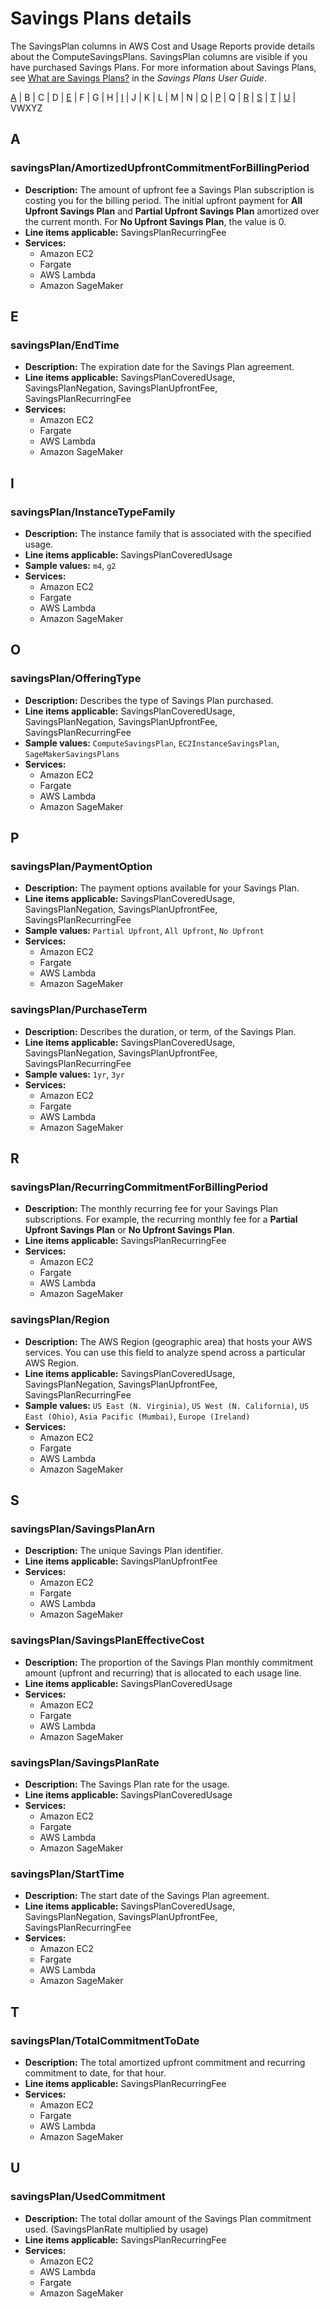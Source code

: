# Savings Plans details<a name="savingsplans-columns"></a>

The SavingsPlan columns in AWS Cost and Usage Reports provide details about the ComputeSavingsPlans\. SavingsPlan columns are visible if you have purchased Savings Plans\. For more information about Savings Plans, see [What are Savings Plans?](https://docs.aws.amazon.com/savingsplans/latest/userguide/what-is-savings-plans.html) in the *Savings Plans User Guide*\.

 [A](#sp-A) \| B \| C \| D \| [E](#sp-E) \| F \| G \| H \| [I](#sp-I) \| J \| K \| L \| M \| N \| [O](#sp-O) \| [P](#sp-P) \| Q \| [R](#sp-R) \| [S](#sp-S) \| [T](#sp-T) \| [U](#sp-U) \| VWXYZ 

## A<a name="savingsplans-details-A"></a>

### savingsPlan/AmortizedUpfrontCommitmentForBillingPeriod<a name="savingsplans-details-A-AmortizedUpfrontCommitmentForBillingPeriod"></a>
+ **Description:** The amount of upfront fee a Savings Plan subscription is costing you for the billing period\. The initial upfront payment for **All Upfront Savings Plan** and **Partial Upfront Savings Plan** amortized over the current month\. For **No Upfront Savings Plan**, the value is 0\.
+ **Line items applicable:** SavingsPlanRecurringFee
+ **Services:**
  + Amazon EC2
  + Fargate
  + AWS Lambda
  + Amazon SageMaker

## E<a name="savingsplans-details-E"></a>

### savingsPlan/EndTime<a name="savingsplans-details-E-EndTime"></a>
+ **Description:** The expiration date for the Savings Plan agreement\.
+ **Line items applicable:** SavingsPlanCoveredUsage, SavingsPlanNegation, SavingsPlanUpfrontFee, SavingsPlanRecurringFee
+ **Services:**
  + Amazon EC2
  + Fargate
  + AWS Lambda
  + Amazon SageMaker

## I<a name="savingsplans-details-I"></a>

### savingsPlan/InstanceTypeFamily<a name="savingsplans-details-I-InstanceTypeFamily"></a>
+ **Description:** The instance family that is associated with the specified usage\.
+ **Line items applicable:** SavingsPlanCoveredUsage
+ **Sample values:** `m4`, `g2`
+ **Services:**
  + Amazon EC2
  + Fargate
  + AWS Lambda
  + Amazon SageMaker

## O<a name="savingsplans-details-O"></a>

### savingsPlan/OfferingType<a name="savingsplans-details-O-OfferingType"></a>
+ **Description:** Describes the type of Savings Plan purchased\.
+ **Line items applicable:** SavingsPlanCoveredUsage, SavingsPlanNegation, SavingsPlanUpfrontFee, SavingsPlanRecurringFee
+ **Sample values:** `ComputeSavingsPlan`, `EC2InstanceSavingsPlan`, `SageMakerSavingsPlans`
+ **Services:**
  + Amazon EC2
  + Fargate
  + AWS Lambda
  + Amazon SageMaker

## P<a name="savingsplans-details-P"></a>

### savingsPlan/PaymentOption<a name="savingsplans-details-P-PaymentOption"></a>
+ **Description:** The payment options available for your Savings Plan\.
+ **Line items applicable:** SavingsPlanCoveredUsage, SavingsPlanNegation, SavingsPlanUpfrontFee, SavingsPlanRecurringFee
+ **Sample values:** `Partial Upfront`, `All Upfront`, `No Upfront`
+ **Services:**
  + Amazon EC2
  + Fargate
  + AWS Lambda
  + Amazon SageMaker

### savingsPlan/PurchaseTerm<a name="savingsplans-details-P-PurchaseTerm"></a>
+ **Description:** Describes the duration, or term, of the Savings Plan\.
+ **Line items applicable:** SavingsPlanCoveredUsage, SavingsPlanNegation, SavingsPlanUpfrontFee, SavingsPlanRecurringFee
+ **Sample values:** `1yr`, `3yr`
+ **Services:**
  + Amazon EC2
  + Fargate
  + AWS Lambda
  + Amazon SageMaker

## R<a name="savingsplans-details-R"></a>

### savingsPlan/RecurringCommitmentForBillingPeriod<a name="savingsplans-details-R-RecurringCommitmentForBillingPeriod"></a>
+ **Description:** The monthly recurring fee for your Savings Plan subscriptions\. For example, the recurring monthly fee for a **Partial Upfront Savings Plan** or **No Upfront Savings Plan**\.
+ **Line items applicable:** SavingsPlanRecurringFee
+ **Services:**
  + Amazon EC2
  + Fargate
  + AWS Lambda
  + Amazon SageMaker

### savingsPlan/Region<a name="savingsplans-details-R-Region"></a>
+ **Description:** The AWS Region \(geographic area\) that hosts your AWS services\. You can use this field to analyze spend across a particular AWS Region\.
+ **Line items applicable:** SavingsPlanCoveredUsage, SavingsPlanNegation, SavingsPlanUpfrontFee, SavingsPlanRecurringFee
+ **Sample values:** `US East (N. Virginia)`, `US West (N. California)`, `US East (Ohio)`, `Asia Pacific (Mumbai)`, `Europe (Ireland)`
+ **Services:**
  + Amazon EC2
  + Fargate
  + AWS Lambda
  + Amazon SageMaker

## S<a name="savingsplans-details-S"></a>

### savingsPlan/SavingsPlanArn<a name="savingsplans-details-S-SavingsPlanARN"></a>
+ **Description:** The unique Savings Plan identifier\.
+ **Line items applicable:** SavingsPlanUpfrontFee
+ **Services:**
  + Amazon EC2
  + Fargate
  + AWS Lambda
  + Amazon SageMaker

### savingsPlan/SavingsPlanEffectiveCost<a name="reservation-details-S-SavingsPlanEffectiveCost"></a>
+ **Description:** The proportion of the Savings Plan monthly commitment amount \(upfront and recurring\) that is allocated to each usage line\.
+ **Line items applicable:** SavingsPlanCoveredUsage
+ **Services:**
  + Amazon EC2
  + Fargate
  + AWS Lambda
  + Amazon SageMaker

### savingsPlan/SavingsPlanRate<a name="savingsplans-details-S-SavingsPlanRate"></a>
+ **Description:** The Savings Plan rate for the usage\.
+ **Line items applicable:** SavingsPlanCoveredUsage
+ **Services:**
  + Amazon EC2
  + Fargate
  + AWS Lambda
  + Amazon SageMaker

### savingsPlan/StartTime<a name="savingsplans-details-S-StartTime"></a>
+ **Description:** The start date of the Savings Plan agreement\.
+ **Line items applicable:** SavingsPlanCoveredUsage, SavingsPlanNegation, SavingsPlanUpfrontFee, SavingsPlanRecurringFee
+ **Services:**
  + Amazon EC2
  + Fargate
  + AWS Lambda
  + Amazon SageMaker

## T<a name="savingsplans-details-T"></a>

### savingsPlan/TotalCommitmentToDate<a name="savingsplans-details-T-TotalCommitmenToDate"></a>
+ **Description:** The total amortized upfront commitment and recurring commitment to date, for that hour\.
+ **Line items applicable:** SavingsPlanRecurringFee
+ **Services:**
  + Amazon EC2
  + Fargate
  + AWS Lambda
  + Amazon SageMaker

## U<a name="savingsplans-details-U"></a>

### savingsPlan/UsedCommitment<a name="savingsplans-details-U-UsedCommitment"></a>
+ **Description:** The total dollar amount of the Savings Plan commitment used\. \(SavingsPlanRate multiplied by usage\)
+ **Line items applicable:** SavingsPlanRecurringFee
+ **Services:**
  + Amazon EC2
  + AWS Lambda
  + Fargate
  + Amazon SageMaker
